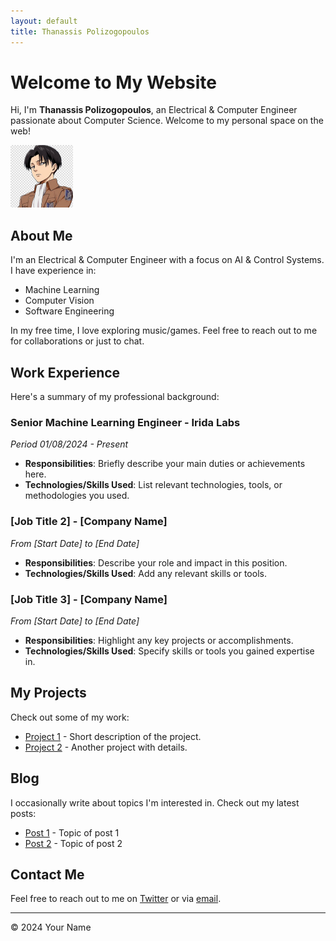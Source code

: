 ```yaml
---
layout: default
title: Thanassis Polizogopoulos
---
```


# Welcome to My Website

Hi, I'm **Thanassis Polizogopoulos**, an Electrical & Computer Engineer passionate about Computer Science. Welcome to my personal space on the web!

<img src="assets/avatar.jpg" alt="Thanassis Polizogopoulos" width="100"/>

## About Me
I'm an Electrical & Computer Engineer with a focus on AI & Control Systems. I have experience in:
- Machine Learning
- Computer Vision
- Software Engineering

In my free time, I love exploring music/games. Feel free to reach out to me for collaborations or just to chat.

## Work Experience
Here's a summary of my professional background:

### Senior Machine Learning Engineer - Irida Labs
*Period 01/08/2024 - Present*
- **Responsibilities**: Briefly describe your main duties or achievements here.
- **Technologies/Skills Used**: List relevant technologies, tools, or methodologies you used.

### [Job Title 2] - [Company Name]
*From [Start Date] to [End Date]*
- **Responsibilities**: Describe your role and impact in this position.
- **Technologies/Skills Used**: Add any relevant skills or tools.

### [Job Title 3] - [Company Name]
*From [Start Date] to [End Date]*
- **Responsibilities**: Highlight any key projects or accomplishments.
- **Technologies/Skills Used**: Specify skills or tools you gained expertise in.

## My Projects
Check out some of my work:
- [Project 1](https://github.com/your-username/project1) - Short description of the project.
- [Project 2](https://github.com/your-username/project2) - Another project with details.

## Blog
I occasionally write about topics I'm interested in. Check out my latest posts:
- [Post 1](https://link-to-post) - Topic of post 1
- [Post 2](https://link-to-post) - Topic of post 2

## Contact Me
Feel free to reach out to me on [Twitter](https://twitter.com/yourhandle) or via [email](mailto:your-email@example.com).

---
© 2024 Your Name
